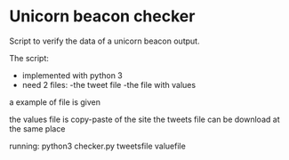 # Unicorn beacon checker

Script to verify the data of a unicorn beacon output.

The script:
  - implemented with python 3
  - need 2 files:
    -the tweet file
    -the file with values

a example of file is given

the values file is copy-paste of the site
the tweets file can be download at the same place


running:
python3 checker.py tweetsfile valuefile
